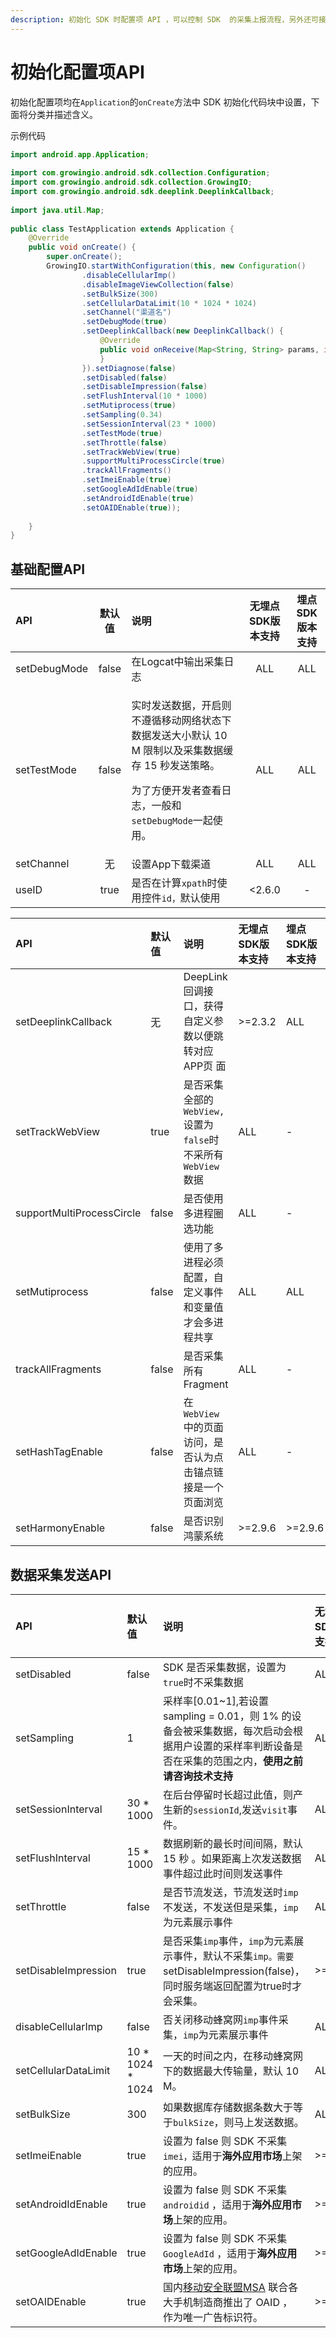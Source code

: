 ```yaml
---
description: 初始化 SDK 时配置项 API ，可以控制 SDK  的采集上报流程，另外还可接收来自 GIO 的 callback。
---
```


# 初始化配置项API

初始化配置项均在`Application`的`onCreate`方法中 SDK 初始化代码块中设置，下面将分类并描述含义。

示例代码

```java
import android.app.Application;
​
import com.growingio.android.sdk.collection.Configuration;
import com.growingio.android.sdk.collection.GrowingIO;
import com.growingio.android.sdk.deeplink.DeeplinkCallback;
​
import java.util.Map;
​
public class TestApplication extends Application {
    @Override
    public void onCreate() {
        super.onCreate();
        GrowingIO.startWithConfiguration(this, new Configuration()
                .disableCellularImp()
                .disableImageViewCollection(false)
                .setBulkSize(300)
                .setCellularDataLimit(10 * 1024 * 1024)
                .setChannel("渠道名")
                .setDebugMode(true)
                .setDeeplinkCallback(new DeeplinkCallback() {
                    @Override
                    public void onReceive(Map<String, String> params, int error, long appAwakePassedTime) {
                    }
                }).setDiagnose(false)
                .setDisabled(false)
                .setDisableImpression(false)
                .setFlushInterval(10 * 1000)
                .setMutiprocess(true)
                .setSampling(0.34)
                .setSessionInterval(23 * 1000)
                .setTestMode(true)
                .setThrottle(false)
                .setTrackWebView(true)
                .supportMultiProcessCircle(true)
                .trackAllFragments()
                .setImeiEnable(true)
                .setGoogleAdIdEnable(true)
                .setAndroidIdEnable(true)
                .setOAIDEnable(true));
​
    }
}
```

## 基础配置API

<table>
  <thead>
    <tr>
      <th style="text-align:left">API</th>
      <th style="text-align:center">&#x9ED8;&#x8BA4;&#x503C;</th>
      <th style="text-align:left">&#x8BF4;&#x660E;</th>
      <th style="text-align:center">&#x65E0;&#x57CB;&#x70B9;SDK&#x7248;&#x672C;&#x652F;&#x6301;</th>
      <th style="text-align:center">&#x57CB;&#x70B9;SDK&#x7248;&#x672C;&#x652F;&#x6301;</th>
    </tr>
  </thead>
  <tbody>
    <tr>
      <td style="text-align:left">setDebugMode</td>
      <td style="text-align:center">false</td>
      <td style="text-align:left">&#x5728;Logcat&#x4E2D;&#x8F93;&#x51FA;&#x91C7;&#x96C6;&#x65E5;&#x5FD7;</td>
      <td
      style="text-align:center">ALL</td>
        <td style="text-align:center">ALL</td>
    </tr>
    <tr>
      <td style="text-align:left">setTestMode</td>
      <td style="text-align:center">false</td>
      <td style="text-align:left">
        <p>&#x5B9E;&#x65F6;&#x53D1;&#x9001;&#x6570;&#x636E;&#xFF0C;&#x5F00;&#x542F;&#x5219;&#x4E0D;&#x9075;&#x5FAA;&#x79FB;&#x52A8;&#x7F51;&#x7EDC;&#x72B6;&#x6001;&#x4E0B;&#x6570;&#x636E;&#x53D1;&#x9001;&#x5927;&#x5C0F;&#x9ED8;&#x8BA4;
          10 M &#x9650;&#x5236;&#x4EE5;&#x53CA;&#x91C7;&#x96C6;&#x6570;&#x636E;&#x7F13;&#x5B58;
          15 &#x79D2;&#x53D1;&#x9001;&#x7B56;&#x7565;&#x3002;</p>
        <p>&#x4E3A;&#x4E86;&#x65B9;&#x4FBF;&#x5F00;&#x53D1;&#x8005;&#x67E5;&#x770B;&#x65E5;&#x5FD7;&#xFF0C;&#x4E00;&#x822C;&#x548C;<code>setDebugMode</code>&#x4E00;&#x8D77;&#x4F7F;&#x7528;&#x3002;</p>
      </td>
      <td style="text-align:center">ALL</td>
      <td style="text-align:center">ALL</td>
    </tr>
    <tr>
      <td style="text-align:left">setChannel</td>
      <td style="text-align:center">&#x65E0;</td>
      <td style="text-align:left">&#x8BBE;&#x7F6E;App&#x4E0B;&#x8F7D;&#x6E20;&#x9053;</td>
      <td style="text-align:center">ALL</td>
      <td style="text-align:center">ALL</td>
    </tr>
    <tr>
      <td style="text-align:left">useID</td>
      <td style="text-align:center">true</td>
      <td style="text-align:left">&#x662F;&#x5426;&#x5728;&#x8BA1;&#x7B97;<code>xpath</code>&#x65F6;&#x4F7F;&#x7528;&#x63A7;&#x4EF6;<code>id&#xFF0C;</code>&#x9ED8;&#x8BA4;&#x4F7F;&#x7528;</td>
      <td
      style="text-align:center">&lt;2.6.0</td>
        <td style="text-align:center">-</td>
    </tr>
  </tbody>
</table>



| API | 默认值 | 说明 | 无埋点SDK版本支持 | 埋点SDK版本支持 |
| :--- | :--- | :--- | :--- | :--- |
| setDeeplinkCallback | 无 | DeepLink 回调接口，获得自定义参数以便跳转对应 APP页 面 | &gt;=2.3.2 | ALL |
| setTrackWebView | true | 是否采集全部的`WebView,`设置为`false`时不采所有`WebView`数据 | ALL | - |
| supportMultiProcessCircle | false | 是否使用多进程圈选功能 | ALL | - |
| setMutiprocess | false | 使用了多进程必须配置，自定义事件和变量值才会多进程共享 | ALL | ALL |
| trackAllFragments | false | 是否采集所有Fragment | ALL | - |
| setHashTagEnable | false | 在`WebView`中的页面访问，是否认为点击锚点链接是一个页面浏览 | ALL | - |
| setHarmonyEnable | false | 是否识别鸿蒙系统 | &gt;=2.9.6 | &gt;=2.9.6 |

## 数据采集发送API

| API | 默认值 | 说明 | 无埋点SDK版本支持 | 埋点SDK版本支持 |
| :--- | :--- | :--- | :--- | :--- |
| setDisabled | false | SDK 是否采集数据，设置为`true`时不采集数据 | ALL | ALL |
| setSampling | 1 | 采样率\[0.01~1\],若设置sampling = 0.01，则 1% 的设备会被采集数据，每次启动会根据用户设置的采样率判断设备是否在采集的范围之内，**使用之前请咨询技术支持** | ALL | ALL |
| setSessionInterval | 30 \* 1000 | 在后台停留时长超过此值，则产生新的`sessionId`,发送`visit`事件。 | ALL | ALL |
| setFlushInterval | 15 \* 1000 | 数据刷新的最长时间间隔，默认 15 秒 。如果距离上次发送数据事件超过此时间则发送事件 | ALL | ALL |
| setThrottle | false | 是否节流发送，节流发送时`imp`不发送，不发送但是采集，`imp`为元素展示事件 | ALL | - |
| setDisableImpression | true | 是否采集`imp`事件，`imp`为元素展示事件，默认不采集`imp。需要`setDisableImpression\(false\)，同时服务端返回配置为true时才会采集。 | &gt;=2.8.11 | - |
| disableCellularImp | false | 否关闭移动蜂窝网`imp`事件采集，`imp`为元素展示事件 | ALL | - |
| setCellularDataLimit | 10 \* 1024 \* 1024 | 一天的时间之内，在移动蜂窝网下的数据最大传输量，默认 10 M。 | ALL | ALL |
| setBulkSize | 300 | 如果数据库存储数据条数大于等于`bulkSize`，则马上发送数据。 | ALL | ALL |
| setImeiEnable | true | 设置为 false 则 SDK 不采集 `imei，`适用于**海外应用市场**上架的应用。 | &gt;=2.7.8 | - |
| setAndroidIdEnable | true | 设置为 false 则 SDK 不采集 `androidid` ，适用于**海外应用市场**上架的应用。 | &gt;=2.7.8 | - |
| setGoogleAdIdEnable | true | 设置为 false 则 SDK 不采集 `GoogleAdId` ，适用于**海外应用市场**上架的应用。 | &gt;=2.7.8 | - |
| setOAIDEnable | true | 国内[移动安全联盟MSA](http://www.msa-alliance.cn/col.jsp?id=120) 联合各大手机制造商推出了 OAID ， 作为唯一广告标识符。 | &gt;=2.8.5 | - |


